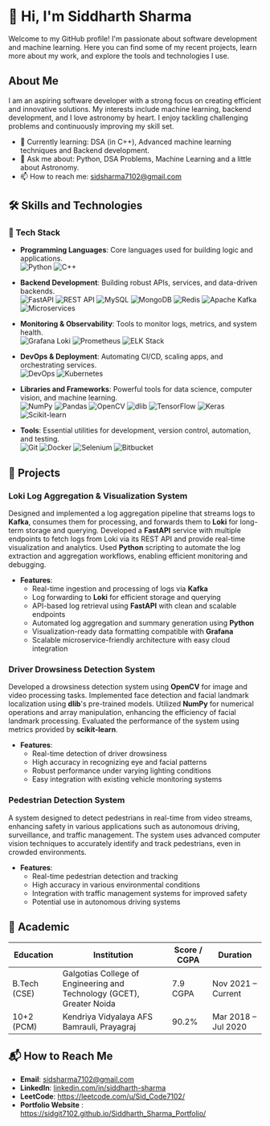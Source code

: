 # 👋 Hi, I'm Siddharth Sharma 

Welcome to my GitHub profile! I'm passionate about software development and machine learning. Here you can find some of my recent projects, learn more about my work, and explore the tools and technologies I use.


## About Me

I am an aspiring software developer with a strong focus on creating efficient and innovative solutions. My interests include machine learning, backend development, and I love astronomy by heart. I enjoy tackling challenging problems and continuously improving my skill set.

- 🌱 Currently learning: DSA (in C++), Advanced machine learning techniques and Backend development.
- 💬 Ask me about: Python, DSA Problems, Machine Learning and a little about Astronomy.
- 📫 How to reach me: sidsharma7102@gmail.com

## 🛠️ Skills and Technologies

### 🚀 Tech Stack

- **Programming Languages**: Core languages used for building logic and applications.  
  ![Python](https://img.shields.io/badge/-Python-333333?style=flat&logo=python) ![C++](https://img.shields.io/badge/-C++-333333?style=flat&logo=c%2B%2B)

- **Backend Development**: Building robust APIs, services, and data-driven backends.  
  ![FastAPI](https://img.shields.io/badge/-FastAPI-333333?style=flat&logo=fastapi) ![REST API](https://img.shields.io/badge/-REST%20API-333333?style=flat&logo=api) ![MySQL](https://img.shields.io/badge/-MySQL-333333?style=flat&logo=mysql) ![MongoDB](https://img.shields.io/badge/-MongoDB-333333?style=flat&logo=mongodb) ![Redis](https://img.shields.io/badge/-Redis-333333?style=flat&logo=redis) ![Apache Kafka](https://img.shields.io/badge/-Kafka-333333?style=flat&logo=apachekafka) ![Microservices](https://img.shields.io/badge/-Microservices-333333?style=flat&logo=microgen)

- **Monitoring & Observability**: Tools to monitor logs, metrics, and system health.  
  ![Grafana Loki](https://img.shields.io/badge/-Grafana%20Loki-333333?style=flat&logo=grafana) ![Prometheus](https://img.shields.io/badge/-Prometheus-333333?style=flat&logo=prometheus) ![ELK Stack](https://img.shields.io/badge/-ELK%20Stack-333333?style=flat&logo=elasticstack)

- **DevOps & Deployment**: Automating CI/CD, scaling apps, and orchestrating services.  
  ![DevOps](https://img.shields.io/badge/-DevOps-333333?style=flat&logo=dev.to) ![Kubernetes](https://img.shields.io/badge/-Kubernetes-333333?style=flat&logo=kubernetes)

- **Libraries and Frameworks**: Powerful tools for data science, computer vision, and machine learning.  
  ![NumPy](https://img.shields.io/badge/-NumPy-333333?style=flat&logo=numpy) ![Pandas](https://img.shields.io/badge/-Pandas-333333?style=flat&logo=pandas) ![OpenCV](https://img.shields.io/badge/-OpenCV-333333?style=flat&logo=opencv) ![dlib](https://img.shields.io/badge/-dlib-333333?style=flat&logo=lib) ![TensorFlow](https://img.shields.io/badge/-TensorFlow-333333?style=flat&logo=tensorflow) ![Keras](https://img.shields.io/badge/-Keras-333333?style=flat&logo=keras) ![Scikit-learn](https://img.shields.io/badge/-Scikit--learn-333333?style=flat&logo=scikit-learn)

- **Tools**: Essential utilities for development, version control, automation, and testing.  
  ![Git](https://img.shields.io/badge/-Git-333333?style=flat&logo=git) ![Docker](https://img.shields.io/badge/-Docker-333333?style=flat&logo=docker) ![Selenium](https://img.shields.io/badge/-Selenium-333333?style=flat&logo=selenium) ![Bitbucket](https://img.shields.io/badge/-Bitbucket-333333?style=flat&logo=bitbucket)


## 🚀 Projects

### Loki Log Aggregation & Visualization System
Designed and implemented a log aggregation pipeline that streams logs to **Kafka**, consumes them for processing, and forwards them to **Loki** for long-term storage and querying. Developed a **FastAPI** service with multiple endpoints to fetch logs from Loki via its REST API and provide real-time visualization and analytics. Used **Python** scripting to automate the log extraction and aggregation workflows, enabling efficient monitoring and debugging.

- **Features**:
  - Real-time ingestion and processing of logs via **Kafka**
  - Log forwarding to **Loki** for efficient storage and querying
  - API-based log retrieval using **FastAPI** with clean and scalable endpoints
  - Automated log aggregation and summary generation using **Python**
  - Visualization-ready data formatting compatible with **Grafana**
  - Scalable microservice-friendly architecture with easy cloud integration

### Driver Drowsiness Detection System
Developed a drowsiness detection system using **OpenCV** for image and video processing tasks. Implemented face detection and facial landmark localization using **dlib**'s pre-trained models. Utilized **NumPy** for numerical operations and array manipulation, enhancing the efficiency of facial landmark processing. Evaluated the performance of the system using metrics provided by **scikit-learn**.

- **Features**:
  - Real-time detection of driver drowsiness
  - High accuracy in recognizing eye and facial patterns
  - Robust performance under varying lighting conditions
  - Easy integration with existing vehicle monitoring systems
  
### Pedestrian Detection System
A system designed to detect pedestrians in real-time from video streams, enhancing safety in various applications such as autonomous driving, surveillance, and traffic management. The system uses advanced computer vision techniques to accurately identify and track pedestrians, even in crowded environments.

- **Features**:
  - Real-time pedestrian detection and tracking
  - High accuracy in various environmental conditions
  - Integration with traffic management systems for improved safety
  - Potential use in autonomous driving systems
    
## 📔 Academic

| Education       | Institution                                   | Score / CGPA | Duration              |
|-----------------|-----------------------------------------------|-------------|---------------------|
| B.Tech (CSE)    | Galgotias College of Engineering and Technology (GCET), Greater Noida | 7.9 CGPA    | Nov 2021 – Current |
| 10+2 (PCM)      | Kendriya Vidyalaya AFS Bamrauli, Prayagraj   | 90.2%       | Mar 2018 – Jul 2020 |



## 📬 How to Reach Me

- **Email**: sidsharma7102@gmail.com
- **LinkedIn**: [linkedin.com/in/siddharth-sharma](https://www.linkedin.com/in/siddharth-sharma-1a0301234/)
- **LeetCode**: https://leetcode.com/u/Sid_Code7102/
- **Portfolio Website** : https://sidgit7102.github.io/Siddharth_Sharma_Portfolio/

        
